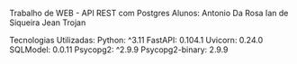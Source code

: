 Trabalho de WEB - API REST com Postgres
Alunos:
Antonio Da Rosa
Ian de Siqueira
Jean Trojan


Tecnologias Utilizadas:
Python: ^3.11
FastAPI: 0.104.1
Uvicorn: 0.24.0
SQLModel: 0.0.11
Psycopg2: ^2.9.9
Psycopg2-binary: 2.9.9
